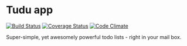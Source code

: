 Tudu app
========

[![Build Status](https://travis-ci.org/wadmiraal/tuduapp.svg?branch=master)](https://travis-ci.org/wadmiraal/tuduapp) [![Coverage Status](https://coveralls.io/repos/wadmiraal/tuduapp/badge.png)](https://coveralls.io/r/wadmiraal/tuduapp) [![Code Climate](https://codeclimate.com/github/wadmiraal/tuduapp/badges/gpa.svg)](https://codeclimate.com/github/wadmiraal/tuduapp)

Super-simple, yet awesomely powerful todo lists - right in your mail box.
